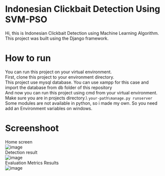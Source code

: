 # Indonesian Clickbait Detection Using SVM-PSO
Hi, this is Indonesian Clickbait Detection using Machine Learning Algorithm.\
This project was built using the Django framework.
# How to run
You can run this project on your virtual environment.\
First, clone this project to your environment directory.\
This project use mysql database. You can use xampp for this case and import the database from db folder of this repository\
And now you can run this project using cmd from your virtual environment.\
Make sure you are in projects directory.\ 
`your-path\manage.py runserver`
Some modules are not available in python, so i made my own. So you need add an Environment variables on windows.

# Screenshoot
Home screen\
![image](https://user-images.githubusercontent.com/60491935/110189595-2221f180-7e52-11eb-8e34-e77ce160816c.png)\
Detection result\
![image](https://user-images.githubusercontent.com/60491935/110189540-fd2d7e80-7e51-11eb-98f8-8a50ef2d9699.png)\
Evaluation Metrics Results\
![image](https://user-images.githubusercontent.com/60491935/110189629-41b91a00-7e52-11eb-80b5-c7f3895ac3db.png)

